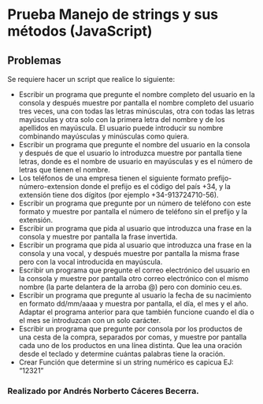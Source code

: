 # Prueba Manejo de strings y sus métodos (JavaScript)
## Problemas

Se requiere hacer un script que realice lo siguiente:
- Escribir un programa que pregunte el nombre completo del usuario en la consola y después muestre por pantalla el nombre completo del usuario tres veces, una con todas las letras minúsculas, otra con todas las letras mayúsculas y otra solo con la primera letra del nombre y de los apellidos en mayúscula. El usuario puede introducir su nombre combinando mayúsculas y minúsculas como quiera.
- Escribir un programa que pregunte el nombre del usuario en la consola y después de que el usuario lo introduzca muestre por pantalla <NOMBRE> tiene <n> letras, donde <NOMBRE> es el nombre de usuario en mayúsculas y <n> es el número de letras que tienen el nombre.
- Los teléfonos de una empresa tienen el siguiente formato prefijo-número-extension donde el prefijo es el código del país +34, y la extensión tiene dos dígitos (por ejemplo +34-913724710-56). 
- Escribir un programa que pregunte por un número de teléfono con este formato y muestre por pantalla el número de teléfono sin el prefijo y la extensión.
- Escribir un programa que pida al usuario que introduzca una frase en la consola y muestre por pantalla la frase invertida.
- Escribir un programa que pida al usuario que introduzca una frase en la consola y una vocal, y después muestre por pantalla la misma frase pero con la vocal introducida en mayúscula.
- Escribir un programa que pregunte el correo electrónico del usuario en la consola y muestre por pantalla otro correo electrónico con el mismo nombre (la parte delantera de la arroba @) pero con dominio ceu.es.
- Escribir un programa que pregunte al usuario la fecha de su nacimiento en formato dd/mm/aaaa y muestra por pantalla, el día, el mes y el año. Adaptar el programa anterior para que también funcione cuando el día o el mes se introduzcan con un solo carácter.
- Escribir un programa que pregunte por consola por los productos de una cesta de la compra, separados por comas, y muestre por pantalla cada uno de los productos en una línea distinta.
Que lea una oración desde el teclado y determine cuántas palabras tiene la oración.
- Crear Función que determine si un string numérico es capicua EJ: “12321”

### Realizado por Andrés Norberto Cáceres Becerra.